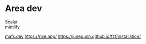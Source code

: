 # Area dev

Scalar  
mintlify  

[mafs.dev](https://mafs.dev/)
https://rive.app/
https://junegunn.github.io/fzf/installation/
